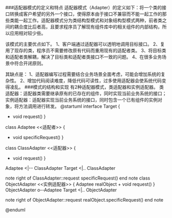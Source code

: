 ###适配器模式的定义和特点
适配器模式（Adapter）的定义如下：将一个类的接口转换成客户希望的另外一个接口，使得原本由于接口不兼容而不能一起工作的那些类能一起工作。适配器模式分为类结构型模式和对象结构型模式两种，前者类之间的耦合度比后者高，且要求程序员了解现有组件库中的相关组件的内部结构，所以应用相对较少些。

该模式的主要优点如下。
1、客户端通过适配器可以透明地调用目标接口。
2、复用了现存的类，程序员不需要修改原有代码而重用现有的适配者类。
3、将目标类和适配者类解耦，解决了目标类和适配者类接口不一致的问题。
4、在很多业务场景中符合开闭原则。

其缺点是：
1、适配器编写过程需要结合业务场景全面考虑，可能会增加系统的复杂性。
2、增加代码阅读难度，降低代码可读性，过多使用适配器会使系统代码变得凌乱。
###模式的结构和实现
有2种适配器模式，类适配器和实例适配器。
类适配器：适配器类需要继承原有的已存在的组件，同时实现当前业务系统的接口；
实例适配器：适配器实现当前业务系统的接口，同时包含一个已有组件的实例对象，将方法调用进行转发。
@startuml
interface Target {
 + void request() 
}

class Adaptee <<适配者>> {
+ void specificRequest()
}   
  
class ClassAdapter <<适配器>> {
+ void request()
}

Adaptee <|-- ClassAdapter
Target <|.. ClassAdapter

note right of ClassAdapter::request
    specificRequest()
end note
class ObjectAdapter <<实例适配器>> {
    Adaptee realObject
    + void request()
}
ObjectAdapter o--Adaptee
Target <|.. ObjectAdapter

note right of ObjectAdapter::request
realObject.specificRequest()
end note

@enduml